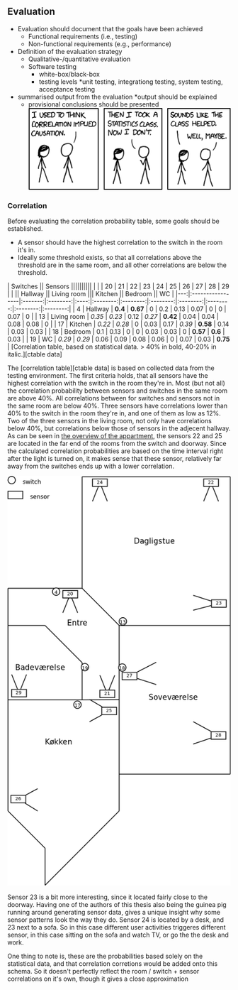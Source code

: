 
## Evaluation

* Evaluation should document that the goals have been achieved
	* Functional requirements (i.e., testing)
	* Non-functional requirements (e.g., performance)
* Definition of the evaluation strategy
	* Qualitative-/quantitative evaluation
	* Software testing
		* white-box/black-box
		* testing levels
			*unit testing, integrationg testing, system testing, acceptance testing
* summarised output from the evaluation
	*output should be explained
	* provisional conclusions should be presented
![XKCD Correlation][correlation]

[correlation]:img/correlation.png "Correlation"


### Correlation

Before evaluating the correlation probability table, some goals should be established.

* A sensor should have the highest correlation to the switch in the room it's in.
* Ideally some threshold exists, so that all correlations above the threshold are in the same room, and all other correlations are below the threshold.

| Switches             || Sensors                                                                                       ||||||||||
|  	 |                  | 20      | 21       | 22   | 23       | 24       | 25       | 26       | 27       | 28       | 29       |
|                      || Hallway           || Living room              ||| Kitchen            || Bedroom            || WC       |
|---:|:-----------------|:-------:|:--------:|:----:|:--------:|:--------:|:--------:|:--------:|:--------:|:--------:|:--------:|
| 4  |	Hallway         | **0.4** | **0.67** | 0    | 0.2      | 0.13     | 0.07     | 0        | 0        | 0.07     | 0        |
| 13 |	Living room     | *0.35*  | *0.23*   | 0.12 | *0.27*   | **0.42** | 0.04     | 0.04     | 0.08     | 0.08     | 0        |
| 17 |	Kitchen         | *0.22*  | *0.28*   | 0    | 0.03     | 0.17     | *0.39*   | **0.58** | 0.14     | 0.03     | 0.03     |
| 18 |	Bedroom         | 0.1     | 0.13     | 0    | 0        | 0.03     | 0.03     | 0        | **0.57** | **0.6**  | 0.03     |
| 19 |	WC              | *0.29*  | *0.29*   | 0.06	| 0.09     | 0.08     | 0.06     | 0        | 0.07     | 0.03     | **0.75** |
[Correlation table, based on statistical data. > 40% in bold, 40-20% in italic.][ctable data] 

The [correlation table][ctable data] is based on collected data from the testing environment. The first criteria holds, that all sensors have the highest correlation with the switch in the room they're in.
Most (but not all) the correlation probability between sensors and switches in the same room are above 40%. All correlations between for switches and sensors not in the same room are below 40%. Three sensors have correlations lower than 40% to the switch in the room they're in, and one of them as low as 12%. Two of the three sensors in the living room, not only have correlations below 40%, but correlations below those of sensors in the adjecent hallway. As can be seen in [the overview of the appartment](#Hellebækgade), the sensors 22 and 25 are located in the far end of the rooms from the switch and doorway. Since the calculated correlation probabilities are based on the time interval right after the light is turned on, it makes sense that these sensor, relatively far away from the switches ends up with a lower correlation. 

![Map of the testing environment with sensor and switch locations][Hellebækgade]

[Hellebækgade]: img/hellebaekgade2.png "Hellebaekgade image"


Sensor 23 is a bit more interesting, since it located fairly close to the doorway. Having one of the authors of this thesis also being the guinea pig running around generating sensor data, gives a unique insight why some sensor patterns look the way they do. Sensor 24 is located by a desk, and 23 next to a sofa. So in this case different user activities triggeres different sensor, in this case sitting on the sofa and watch TV, or go the the desk and work. 

One thing to note is, these are the probabilities based solely on the statistical data, and that correlation corretions would be added onto this schema. So it doesn't perfectly reflect the room / switch + sensor correlations on it's own, though it gives a close approximation

